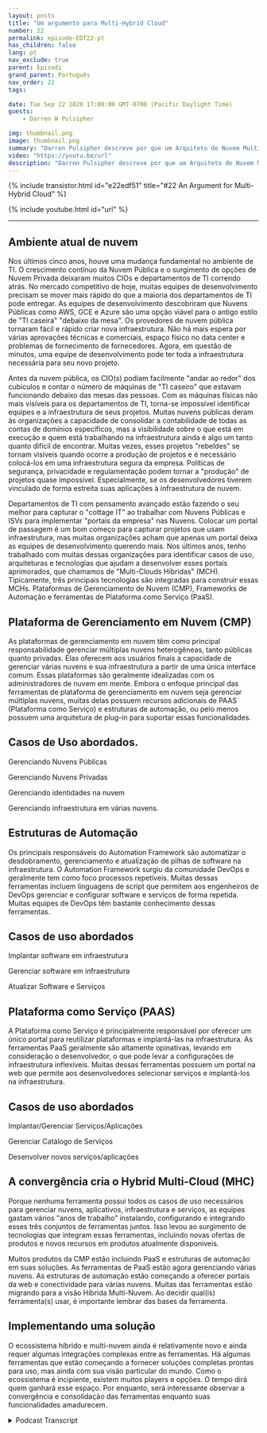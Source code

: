```yaml
---
layout: posts
title: "Um argumento para Multi-Hybrid Cloud"
number: 22
permalink: episode-EDT22-pt
has_children: false
lang: pt
nav_exclude: true
parent: Episodi
grand_parent: Português
nav_order: 22
tags:

date: Tue Sep 22 2020 17:00:00 GMT-0700 (Pacific Daylight Time)
guests:
    - Darren W Pulsipher

img: thumbnail.png
image: thumbnail.png
summary: "Darren Pulsipher descreve por que um Arquiteto de Nuvem Multi-Híbrida pode estar presente no seu Data Center. A maioria das organizações já possui todos os ingredientes necessários. Elas só precisam saber como eles se encaixam juntos."
video: "https://youtu.be/url"
description: "Darren Pulsipher descreve por que um Arquiteto de Nuvem Multi-Híbrida pode estar presente no seu Data Center. A maioria das organizações já possui todos os ingredientes necessários. Elas só precisam saber como eles se encaixam juntos."
---
```


<div>
{% include transistor.html id="e22edf51" title="#22 An Argument for Multi-Hybrid Cloud" %}

{% include youtube.html id="url" %}
</div>

---

## Ambiente atual de nuvem

Nos últimos cinco anos, houve uma mudança fundamental no ambiente de TI. O crescimento contínuo da Nuvem Pública e o surgimento de opções de Nuvem Privada deixaram muitos CIOs e departamentos de TI correndo atrás. No mercado competitivo de hoje, muitas equipes de desenvolvimento precisam se mover mais rápido do que a maioria dos departamentos de TI pode entregar. As equipes de desenvolvimento descobriram que Nuvens Públicas como AWS, GCE e Azure são uma opção viável para o antigo estilo de "TI caseira" "debaixo da mesa". Os provedores de nuvem pública tornaram fácil e rápido criar nova infraestrutura. Não há mais espera por várias aprovações técnicas e comerciais, espaço físico no data center e problemas de fornecimento de fornecedores. Agora, em questão de minutos, uma equipe de desenvolvimento pode ter toda a infraestrutura necessária para seu novo projeto.

Antes da nuvem pública, os CIO(s) podiam facilmente "andar ao redor" dos cubículos e contar o número de máquinas de "TI caseiro" que estavam funcionando debaixo das mesas das pessoas. Com as máquinas físicas não mais visíveis para os departamentos de TI, torna-se impossível identificar equipes e a infraestrutura de seus projetos. Muitas nuvens públicas deram às organizações a capacidade de consolidar a contabilidade de todas as contas de domínios específicos, mas a visibilidade sobre o que está em execução e quem está trabalhando na infraestrutura ainda é algo um tanto quanto difícil de encontrar. Muitas vezes, esses projetos "rebeldes" se tornam visíveis quando ocorre a produção de projetos e é necessário colocá-los em uma infraestrutura segura da empresa. Políticas de segurança, privacidade e regulamentação podem tornar a "produção" de projetos quase impossível. Especialmente, se os desenvolvedores tiverem vinculado de forma estreita suas aplicações à infraestrutura de nuvem.

Departamentos de TI com pensamento avançado estão fazendo o seu melhor para capturar o "cottage IT" ao trabalhar com Nuvens Públicas e ISVs para implementar "portais da empresa" nas Nuvens. Colocar um portal de passagem é um bom começo para capturar projetos que usam infraestrutura, mas muitas organizações acham que apenas um portal deixa as equipes de desenvolvimento querendo mais. Nos últimos anos, tenho trabalhado com muitas dessas organizações para identificar casos de uso, arquiteturas e tecnologias que ajudam a desenvolver esses portais aprimorados, que chamamos de "Multi-Clouds Híbridas" (MCH). Tipicamente, três principais tecnologias são integradas para construir essas MCHs. Plataformas de Gerenciamento de Nuvem (CMP), Frameworks de Automação e ferramentas de Plataforma como Serviço (PaaS).

## Plataforma de Gerenciamento em Nuvem (CMP)

As plataformas de gerenciamento em nuvem têm como principal responsabilidade gerenciar múltiplas nuvens heterogêneas, tanto públicas quanto privadas. Elas oferecem aos usuários finais a capacidade de gerenciar várias nuvens e sua infraestrutura a partir de uma única interface comum. Essas plataformas são geralmente idealizadas com os administradores de nuvem em mente. Embora o enfoque principal das ferramentas de plataforma de gerenciamento em nuvem seja gerenciar múltiplas nuvens, muitas delas possuem recursos adicionais de PAAS (Plataforma como Serviço) e estruturas de automação, ou pelo menos possuem uma arquitetura de plug-in para suportar essas funcionalidades.

## Casos de Uso abordados.

Gerenciando Nuvens Públicas

Gerenciando Nuvens Privadas

Gerenciando identidades na nuvem

Gerenciando infraestrutura em várias nuvens.

## Estruturas de Automação

Os principais responsáveis do Automation Framework são automatizar o desdobramento, gerenciamento e atualização de pilhas de software na infraestrutura. O Automation Framework surgiu da comunidade DevOps e geralmente tem como foco processos repetíveis. Muitas dessas ferramentas incluem linguagens de script que permitem aos engenheiros de DevOps gerenciar e configurar software e serviços de forma repetida. Muitas equipes de DevOps têm bastante conhecimento dessas ferramentas.

## Casos de uso abordados

Implantar software em infraestrutura

Gerenciar software em infraestrutura

Atualizar Software e Serviços

## Plataforma como Serviço (PAAS)

A Plataforma como Serviço é principalmente responsável por oferecer um único portal para reutilizar plataformas e implantá-las na infraestrutura. As ferramentas PaaS geralmente são altamente opinativas, levando em consideração o desenvolvedor, o que pode levar a configurações de infraestrutura inflexíveis. Muitas dessas ferramentas possuem um portal na web que permite aos desenvolvedores selecionar serviços e implantá-los na infraestrutura.

## Casos de uso abordados

Implantar/Gerenciar Serviços/Aplicações

Gerenciar Catálogo de Serviços

Desenvolver novos serviços/aplicações

## A convergência cria o Hybrid Multi-Cloud (MHC)

Porque nenhuma ferramenta possui todos os casos de uso necessários para gerenciar nuvens, aplicativos, infraestrutura e serviços, as equipes gastam vários "anos de trabalho" instalando, configurando e integrando esses três conjuntos de ferramentas juntos. Isso levou ao surgimento de tecnologias que integram essas ferramentas, incluindo novas ofertas de produtos e novos recursos em produtos atualmente disponíveis.

Muitos produtos da CMP estão incluindo PaaS e estruturas de automação em suas soluções. As ferramentas de PaaS estão agora gerenciando várias nuvens. As estruturas de automação estão começando a oferecer portais da web e conectividade para várias nuvens. Muitas das ferramentas estão migrando para a visão Híbrida Multi-Nuvem. Ao decidir qual(is) ferramenta(s) usar, é importante lembrar das bases da ferramenta.

## Implementando uma solução

O ecossistema híbrido e multi-nuvem ainda é relativamente novo e ainda requer algumas integrações complexas entre as ferramentas. Há algumas ferramentas que estão começando a fornecer soluções completas prontas para uso, mas ainda com sua visão particular do mundo. Como o ecossistema é incipiente, existem muitos players e opções. O tempo dirá quem ganhará esse espaço. Por enquanto, será interessante observar a convergência e consolidação das ferramentas enquanto suas funcionalidades amadurecem.



<details>
<summary> Podcast Transcript </summary>

<p></p>

</details>
